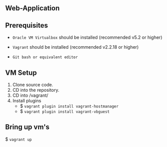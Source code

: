 ## Web-Application

## Prerequisites

 * `Oracle VM Virtualbox` should be installed (recommended v5.2 or higher)

 * `Vagrant` should be installed (recommended v2.2.18 or higher)

 * `Git bash or equivalent editor`


## VM Setup

1. Clone source code.
2. CD into the repository.
3. CD into /vagrant/
4. Install plugins
     * $ `vagrant plugin install vagrant-hostmanager`
     * $ `vagrant plugin install vagrant-vbguest`
    
## Bring up vm's

$ `vagrant up`

